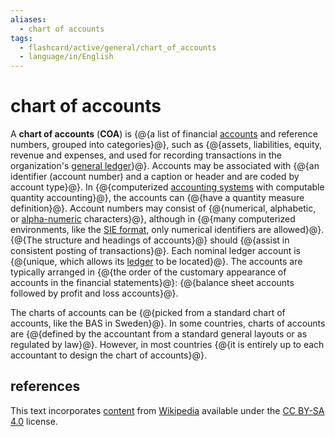 ```yaml
---
aliases:
  - chart of accounts
tags:
  - flashcard/active/general/chart_of_accounts
  - language/in/English
---
```


# chart of accounts

A __chart of accounts__ (__COA__) is {@{a list of financial [accounts](account%20(bookkeeping).md) and reference numbers, grouped into categories}@}, such as {@{assets, liabilities, equity, revenue and expenses, and used for recording transactions in the organization's [general ledger](general%20ledger.md)}@}. Accounts may be associated with {@{an identifier (account number) and a caption or header and are coded by account type}@}. In {@{computerized [accounting systems](accounting%20software.md) with computable quantity accounting}@}, the accounts can {@{have a quantity measure definition}@}. Account numbers may consist of {@{numerical, alphabetic, or [alpha-numeric](alphanumericals.md) characters}@}, although in {@{many computerized environments, like the [SIE format](SIE%20(file%20format).md), only numerical identifiers are allowed}@}. {@{The structure and headings of accounts}@} should {@{assist in consistent posting of transactions}@}. Each nominal ledger account is {@{unique, which allows its [ledger](ledger.md) to be located}@}. The accounts are typically arranged in {@{the order of the customary appearance of accounts in the financial statements}@}: {@{balance sheet accounts followed by profit and loss accounts}@}. <!--SR:!2024-12-11,64,310!2025-01-27,95,270!2024-12-11,64,310!2024-12-12,65,310!2024-12-15,66,310!2024-12-17,68,310!2025-03-16,133,290!2025-05-06,172,310!2024-11-30,53,310!2025-06-28,213,330!2024-12-16,67,310!2025-05-07,175,310-->

The charts of accounts can be {@{picked from a standard chart of accounts, like the BAS in Sweden}@}. In some countries, charts of accounts are {@{defined by the accountant from a standard general layouts or as regulated by law}@}. However, in most countries {@{it is entirely up to each accountant to design the chart of accounts}@}. <!--SR:!2024-12-13,66,310!2024-12-09,62,310!2025-05-06,168,310-->

## references

This text incorporates [content](https://en.wikipedia.org/wiki/chart_of_accounts) from [Wikipedia](Wikipedia.md) available under the [CC BY-SA 4.0](https://creativecommons.org/licenses/by-sa/4.0/) license.
